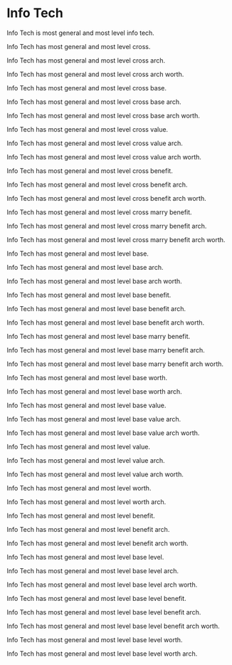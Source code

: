 # Info Tech

Info Tech is most general and most level info tech.

Info Tech has most general and most level cross.

Info Tech has most general and most level cross arch.

Info Tech has most general and most level cross arch worth.

Info Tech has most general and most level cross base.

Info Tech has most general and most level cross base arch.

Info Tech has most general and most level cross base arch worth.

Info Tech has most general and most level cross value.

Info Tech has most general and most level cross value arch.

Info Tech has most general and most level cross value arch worth.

Info Tech has most general and most level cross benefit.

Info Tech has most general and most level cross benefit arch.

Info Tech has most general and most level cross benefit arch worth.

Info Tech has most general and most level cross marry benefit.

Info Tech has most general and most level cross marry benefit arch.

Info Tech has most general and most level cross marry benefit arch worth.

Info Tech has most general and most level base.

Info Tech has most general and most level base arch.

Info Tech has most general and most level base arch worth.

Info Tech has most general and most level base benefit.

Info Tech has most general and most level base benefit arch.

Info Tech has most general and most level base benefit arch worth.

Info Tech has most general and most level base marry benefit.

Info Tech has most general and most level base marry benefit arch.

Info Tech has most general and most level base marry benefit arch worth.

Info Tech has most general and most level base worth.

Info Tech has most general and most level base worth arch.

Info Tech has most general and most level base value.

Info Tech has most general and most level base value arch.

Info Tech has most general and most level base value arch worth.

Info Tech has most general and most level value.

Info Tech has most general and most level value arch.

Info Tech has most general and most level value arch worth.

Info Tech has most general and most level worth.

Info Tech has most general and most level worth arch.

Info Tech has most general and most level benefit.

Info Tech has most general and most level benefit arch.

Info Tech has most general and most level benefit arch worth.

Info Tech has most general and most level base level.

Info Tech has most general and most level base level arch.

Info Tech has most general and most level base level arch worth.

Info Tech has most general and most level base level benefit.

Info Tech has most general and most level base level benefit arch.

Info Tech has most general and most level base level benefit arch worth.

Info Tech has most general and most level base level worth.

Info Tech has most general and most level base level worth arch.